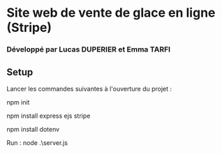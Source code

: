 # Site web de vente de glace en ligne (Stripe)
### Développé par Lucas DUPERIER et Emma TARFI
###
## Setup

Lancer les commandes suivantes à l'ouverture du projet : 

npm init

npm install express ejs stripe

npm install dotenv

Run : node .\server.js
